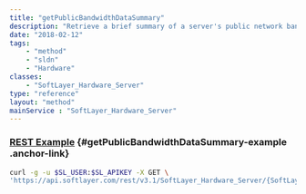```yaml
---
title: "getPublicBandwidthDataSummary"
description: "Retrieve a brief summary of a server's public network bandwidth usage. getPublicBandwidthDataSummary retrieves a server's bandwidth allocation for its billing period, its estimated usage during its billing period, and an estimation of how much bandwidth it will use during its billing period based on its current usage. A server's projected bandwidth usage increases in accuracy as it progresses through its billing period. "
date: "2018-02-12"
tags:
    - "method"
    - "sldn"
    - "Hardware"
classes:
    - "SoftLayer_Hardware_Server"
type: "reference"
layout: "method"
mainService : "SoftLayer_Hardware_Server"
---
```


### [REST Example](#getPublicBandwidthDataSummary-example) <a href="/article/rest/"><i class="fas fa-question"></i></a> {#getPublicBandwidthDataSummary-example .anchor-link} 
```bash
curl -g -u $SL_USER:$SL_APIKEY -X GET \
'https://api.softlayer.com/rest/v3.1/SoftLayer_Hardware_Server/{SoftLayer_Hardware_ServerID}/getPublicBandwidthDataSummary'
```
